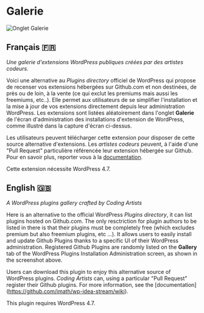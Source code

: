 # Galerie

![Onglet Galerie](https://cldup.com/l1LUrdSl3N.png)

## Français 🇫🇷
*Une galerie d'extensions WordPress publiques créées par des artistes codeurs.*

Voici une alternative au *Plugins directory* officiel de WordPress qui propose de recenser vos extensions hébergées sur Github.com et non destinées, de près ou de loin, à la vente (ce qui exclut les premiums mais aussi les freemiums, etc..). Elle permet aux utilisateurs de se simplifier l'installation et la mise à jour de vos extensions directement depuis leur administration WordPress. Les extensions sont listées aléatoirement dans l'onglet **Galerie** de l'écran d'administration des installations d'extension de WordPress, comme illustré dans la capture d'écran ci-dessus.

Les utilisateurs peuvent télécharger cette extension pour disposer de cette source alternative d'extensions.
Les *artistes codeurs* peuvent, à l'aide d'une "Pull Request" particulière référencée leur extension hébergée sur Github. Pour en savoir plus, reporter vous à la [documentation](https://github.com/imath/wp-idea-stream/wiki).

Cette extension nécessite WordPress 4.7.


## English 🇬🇧
*A WordPress plugins gallery crafted by Coding Artists*

Here is an alternative to the official WordPress *Plugins directory*, it can list plugins hosted on Github.com. The only resctriction for plugin authors to be listed in there is that their plugins must be completely free (which excludes premium but also freemium plugins, etc ...). It allows users to easily install and update Github Plugins thanks to a specific UI of their WordPress administration. Registered Github Plugins are randomly listed on the **Gallery** tab of the WordPress Plugins Installation Administration screen, as shown in the screenshot above.

Users can download this plugin to enjoy this alternative source of WordPress plugins.
*Coding Artists* can, using a particular "Pull Request" register their Github plugins. For more information, see the [documentation] (https://github.com/imath/wp-idea-stream/wiki).

This plugin requires WordPress 4.7.
